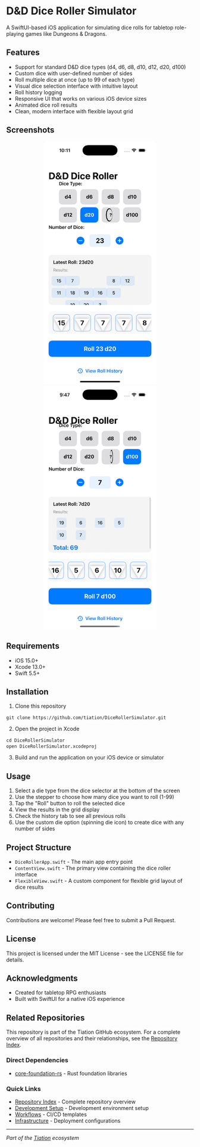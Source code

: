 # D&D Dice Roller Simulator

A SwiftUI-based iOS application for simulating dice rolls for tabletop role-playing games like Dungeons & Dragons.

## Features

- Support for standard D&D dice types (d4, d6, d8, d10, d12, d20, d100)
- Custom dice with user-defined number of sides
- Roll multiple dice at once (up to 99 of each type)
- Visual dice selection interface with intuitive layout
- Roll history logging
- Responsive UI that works on various iOS device sizes
- Animated dice roll results
- Clean, modern interface with flexible layout grid

## Screenshots

<div align="center">
  <img src="assets/main-screenshot.png" width="300" alt="Main Screen with Dice Roll Results">
  <img src="assets/roll-history-screenshot.png" width="300" alt="Roll History Screen">
</div>

## Requirements

- iOS 15.0+
- Xcode 13.0+
- Swift 5.5+

## Installation

1. Clone this repository
```
git clone https://github.com/tiation/DiceRollerSimulator.git
```

2. Open the project in Xcode
```
cd DiceRollerSimulator
open DiceRollerSimulator.xcodeproj
```

3. Build and run the application on your iOS device or simulator

## Usage

1. Select a die type from the dice selector at the bottom of the screen
2. Use the stepper to choose how many dice you want to roll (1-99)
3. Tap the "Roll" button to roll the selected dice
4. View the results in the grid display
5. Check the history tab to see all previous rolls
6. Use the custom die option (spinning die icon) to create dice with any number of sides

## Project Structure

- `DiceRollerApp.swift` - The main app entry point
- `ContentView.swift` - The primary view containing the dice roller interface
- `FlexibleView.swift` - A custom component for flexible grid layout of dice results

## Contributing

Contributions are welcome! Please feel free to submit a Pull Request.

## License

This project is licensed under the MIT License - see the LICENSE file for details.

## Acknowledgments

- Created for tabletop RPG enthusiasts
- Built with SwiftUI for a native iOS experience

## Related Repositories

This repository is part of the Tiation GitHub ecosystem. For a complete overview of all repositories and their relationships, see the [Repository Index](./REPOSITORY_INDEX.md).

### Direct Dependencies
- [core-foundation-rs](../core-foundation-rs/) - Rust foundation libraries

### Quick Links
- [Repository Index](./REPOSITORY_INDEX.md) - Complete repository overview
- [Development Setup](../ubuntu-dev-setup/README.md) - Development environment setup
- [Workflows](../workflows/) - CI/CD templates
- [Infrastructure](../server-configs-gae/) - Deployment configurations

---
*Part of the [Tiation](../tiation/) ecosystem*
